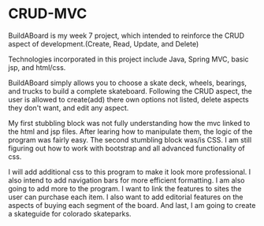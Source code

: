 # CRUD-MVC
BuildABoard is my week 7 project, which intended to reinforce the CRUD aspect of development.(Create, Read, Update, and Delete)

Technologies incorporated in this project include Java, Spring MVC, basic jsp, and html/css. 

BuildABoard simply allows you to choose a skate deck, wheels, bearings, and trucks to build a complete skateboard.
Following the CRUD aspect, the user is allowed to create(add) there own options not listed, delete aspects they don't want,
and edit any aspect.

My first stubbling block was not fully understanding how the mvc linked to the html and jsp files. After learing how to
manipulate them, the logic of the program was fairly easy. The second stumbling block was/is CSS. I am still figuring out
how to work with bootstrap and all advanced functionality of css. 

I will add additional css to this program to make it look more professional. I also intend to add navigation bars for more
efficient formatting. I am also going to add more to the program. I want to link the features to sites the user can purchase 
each item. I also want to add editorial features on the aspects of buying each segment of the board. And last, I am going 
to create a skateguide for colorado skateparks. 



